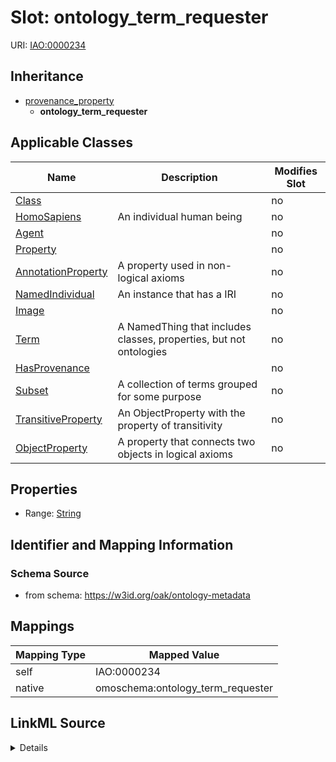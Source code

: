 

# Slot: ontology_term_requester



URI: [IAO:0000234](http://purl.obolibrary.org/obo/IAO_0000234)




## Inheritance

* [provenance_property](provenance_property.md)
    * **ontology_term_requester**






## Applicable Classes

| Name | Description | Modifies Slot |
| --- | --- | --- |
| [Class](Class.md) |  |  no  |
| [HomoSapiens](HomoSapiens.md) | An individual human being |  no  |
| [Agent](Agent.md) |  |  no  |
| [Property](Property.md) |  |  no  |
| [AnnotationProperty](AnnotationProperty.md) | A property used in non-logical axioms |  no  |
| [NamedIndividual](NamedIndividual.md) | An instance that has a IRI |  no  |
| [Image](Image.md) |  |  no  |
| [Term](Term.md) | A NamedThing that includes classes, properties, but not ontologies |  no  |
| [HasProvenance](HasProvenance.md) |  |  no  |
| [Subset](Subset.md) | A collection of terms grouped for some purpose |  no  |
| [TransitiveProperty](TransitiveProperty.md) | An ObjectProperty with the property of transitivity |  no  |
| [ObjectProperty](ObjectProperty.md) | A property that connects two objects in logical axioms |  no  |







## Properties

* Range: [String](String.md)





## Identifier and Mapping Information







### Schema Source


* from schema: https://w3id.org/oak/ontology-metadata




## Mappings

| Mapping Type | Mapped Value |
| ---  | ---  |
| self | IAO:0000234 |
| native | omoschema:ontology_term_requester |




## LinkML Source

<details>
```yaml
name: ontology_term_requester
from_schema: https://w3id.org/oak/ontology-metadata
rank: 1000
is_a: provenance_property
slot_uri: IAO:0000234
alias: ontology_term_requester
domain_of:
- HasProvenance
range: string

```
</details>